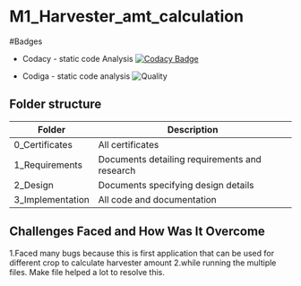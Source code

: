 # M1_Harvester_amt_calculation



#Badges
* Codacy - static code Analysis
[![Codacy Badge](https://app.codacy.com/project/badge/Grade/eef537e65b8d4d44a86f7907efbcbe03)](https://www.codacy.com/gh/Mahanteshchittapur/M1_Harvester_amt_calculator/dashboard?utm_source=github.com&amp;utm_medium=referral&amp;utm_content=Mahanteshchittapur/M1_Harvester_amt_calculator&amp;utm_campaign=Badge_Grade)

* Codiga - static code analysis
![Quality](https://api.codiga.io/project/32242/status/svg)


## Folder structure

| Folder | Description |
| ------ | ------ | 
| 0_Certificates| All certificates |
| 1_Requirements| Documents detailing requirements and research |
| 2_Design | Documents specifying design details |
| 3_Implementation | All code and documentation |

## Challenges Faced and How Was It Overcome
1.Faced many bugs because this is first application that can be used for        different crop to calculate harvester amount 
2.while running the multiple files. Make file helped a lot to resolve this.
